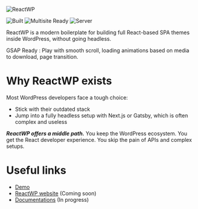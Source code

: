 ![ReactWP](https://reactwp.com/github-image/banner-black.jpg)

![Built](https://img.shields.io/badge/Built-Webpack-blue)
![Multisite Ready](https://img.shields.io/badge/Work%20With%20Multisite-Yes-brightgreen)
![Server](https://img.shields.io/badge/Server-PHP-orange)


ReactWP is a modern boilerplate for building full React-based SPA themes inside WordPress, without going headless.

GSAP Ready : Play with smooth scroll, loading animations based on media to download, page transition.


# Why ReactWP exists

Most WordPress developers face a tough choice:

- Stick with their outdated stack
- Jump into a fully headless setup with Next.js or Gatsby, which is often complex and useless

***ReactWP offers a middle path.*** You keep the WordPress ecosystem. You get the React developer experience. You skip the pain of APIs and complex setups.


# Useful links

- [Demo](https://github.com/studiochampgauche/studiochampgauche-network)
- [ReactWP website](https://reactwp.com) (Coming soon)
- [Documentations](https://reactwp.com/docs) (In progress)